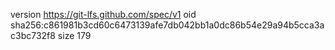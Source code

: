 version https://git-lfs.github.com/spec/v1
oid sha256:c861981b3cd60c6473139afe7db042bb1a0dc86b54e29a94b5cca3ac3bc732f8
size 179
